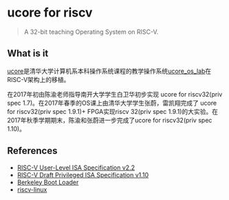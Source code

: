 # ucore for riscv

> A 32-bit teaching Operating System on RISC-V.

## What is it

[ucore](https://github.com/chyyuu/ucore_os_lab/tree/riscv32-priv-1.10)是清华大学计算机系本科操作系统课程的教学操作系统[ucore_os_lab](https://github.com/chyyuu/ucore_os_lab)在RISC-V架构上的移植。

在2017年初由陈渝老师指导南开大学学生白卫华初步实现 ucore for riscv32(priv spec 1.7)。在2017年春季的OS课上由清华大学学生张蔚，雷凯翔完成了 ucore for riscv32(priv spec 1.9.1)+ FPGA实现riscv 32(priv spec 1.9.1)的大实验。在2017年秋季学期期末，陈渝和张蔚进一步完成了ucore for riscv32(priv spec 1.10)。

## References

* [RISC-V User-Level ISA Specification v2.2](https://riscv.org/specifications/)
* [RISC-V Draft Privileged ISA Specification v1.10](https://riscv.org/specifications/privileged-isa)
* [Berkeley Boot Loader](https://github.com/riscv/riscv-pk)
* [riscv-linux](https://github.com/riscv/riscv-linux)
